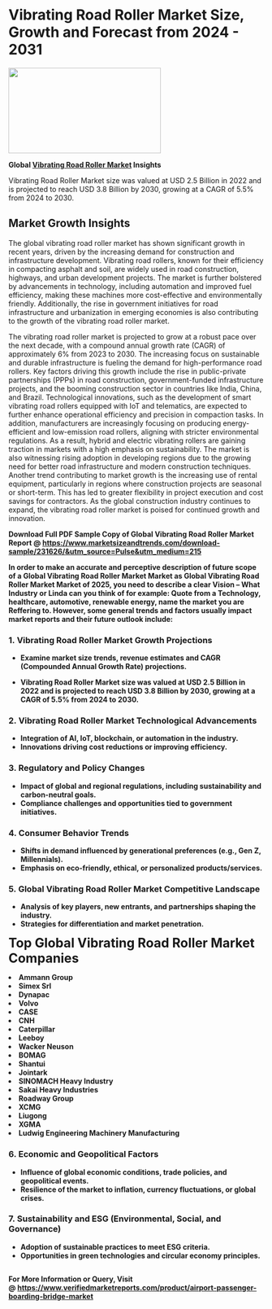 <H1>Vibrating Road Roller Market Size, Growth and Forecast from 2024 - 2031</H1><img class="aligncenter size-medium wp-image-584254" src="https://thirdeyenews.in/wp-content/uploads/2024/09/Global-Market-Research-300x168.jpeg" alt="" width="300" height="168" /><p><strong>Global&nbsp;<a href="https://www.marketsizeandtrends.com/download-sample/231626/&amp;utm_source=Pulse&amp;utm_medium=215">Vibrating Road Roller Market</a> Insights</strong></p><p>Vibrating Road Roller Market size was valued at USD 2.5 Billion in 2022 and is projected to reach USD 3.8 Billion by 2030, growing at a CAGR of 5.5% from 2024 to 2030.</p><p><h2>Market Growth Insights</h2> <p>The global vibrating road roller market has shown significant growth in recent years, driven by the increasing demand for construction and infrastructure development. Vibrating road rollers, known for their efficiency in compacting asphalt and soil, are widely used in road construction, highways, and urban development projects. The market is further bolstered by advancements in technology, including automation and improved fuel efficiency, making these machines more cost-effective and environmentally friendly. Additionally, the rise in government initiatives for road infrastructure and urbanization in emerging economies is also contributing to the growth of the vibrating road roller market.</p> <p><strong></strong></p> <p>The vibrating road roller market is projected to grow at a robust pace over the next decade, with a compound annual growth rate (CAGR) of approximately 6% from 2023 to 2030. The increasing focus on sustainable and durable infrastructure is fueling the demand for high-performance road rollers. Key factors driving this growth include the rise in public-private partnerships (PPPs) in road construction, government-funded infrastructure projects, and the booming construction sector in countries like India, China, and Brazil. Technological innovations, such as the development of smart vibrating road rollers equipped with IoT and telematics, are expected to further enhance operational efficiency and precision in compaction tasks. In addition, manufacturers are increasingly focusing on producing energy-efficient and low-emission road rollers, aligning with stricter environmental regulations. As a result, hybrid and electric vibrating rollers are gaining traction in markets with a high emphasis on sustainability. The market is also witnessing rising adoption in developing regions due to the growing need for better road infrastructure and modern construction techniques. Another trend contributing to market growth is the increasing use of rental equipment, particularly in regions where construction projects are seasonal or short-term. This has led to greater flexibility in project execution and cost savings for contractors. As the global construction industry continues to expand, the vibrating road roller market is poised for continued growth and innovation. <p><strong></p><p><span class=""><strong>Download Full PDF Sample Copy of Global Vibrating Road Roller Market Report</strong> @ <a href="https://www.marketsizeandtrends.com/download-sample/231626/&amp;utm_source=Pulse&amp;utm_medium=215" target="_blank">https://www.marketsizeandtrends.com/download-sample/231626/&amp;utm_source=Pulse&amp;utm_medium=215</a></span></p><p>In order to make an accurate and perceptive description of future scope of a Global&nbsp;Vibrating Road Roller Market Market as Global&nbsp;Vibrating Road Roller Market Market of 2025, you need to describe a clear Vision &ndash; What Industry or Linda can you think of for example: Quote from a Technology, healthcare, automotive, renewable energy, name the market you are Reffering to. However, some general trends and factors usually impact market reports and their future outlook include:</p><h3>1.&nbsp;<strong>Vibrating Road Roller Market Growth Projections</strong></h3><ul><li>Examine market size trends, revenue estimates and CAGR (Compounded Annual Growth Rate) projections.</li><li><p>Vibrating Road Roller Market size was valued at USD 2.5 Billion in 2022 and is projected to reach USD 3.8 Billion by 2030, growing at a CAGR of 5.5% from 2024 to 2030.</p></li></ul><h3>2.&nbsp;<strong>Vibrating Road Roller Market Technological Advancements</strong></h3><ul><li>Integration of AI, IoT, blockchain, or automation in the industry.</li><li>Innovations driving cost reductions or improving efficiency.</li></ul><h3>3.&nbsp;<strong>Regulatory and Policy Changes</strong></h3><ul><li>Impact of global and regional regulations, including sustainability and carbon-neutral goals.</li><li>Compliance challenges and opportunities tied to government initiatives.</li></ul><h3>4.&nbsp;<strong>Consumer Behavior Trends</strong></h3><ul><li>Shifts in demand influenced by generational preferences (e.g., Gen Z, Millennials).</li><li>Emphasis on eco-friendly, ethical, or personalized products/services.</li></ul><h3>5.&nbsp;<strong>Global Vibrating Road Roller Market Competitive Landscape</strong></h3><ul><li>Analysis of key players, new entrants, and partnerships shaping the industry.</li><li>Strategies for differentiation and market penetration.</li></ul><p data-pm-slice="1 1 []"><span style="color: inherit; font-family: inherit; font-size: 25px;">Top Global Vibrating Road Roller Market Companies</span></p><div class="" data-test-id=""><p><li>Ammann Group</li><li> Simex Srl</li><li> Dynapac</li><li> Volvo</li><li> CASE</li><li> CNH</li><li> Caterpillar</li><li> Leeboy</li><li> Wacker Neuson</li><li> BOMAG</li><li> Shantui</li><li> Jointark</li><li> SINOMACH Heavy Industry</li><li> Sakai Heavy Industries</li><li> Roadway Group</li><li> XCMG</li><li> Liugong</li><li> XGMA</li><li> Ludwig Engineering Machinery Manufacturing</li></p></div><h3>6.&nbsp;<strong>Economic and Geopolitical Factors</strong></h3><ul><li>Influence of global economic conditions, trade policies, and geopolitical events.</li><li>Resilience of the market to inflation, currency fluctuations, or global crises.</li></ul><h3>7.&nbsp;<strong>Sustainability and ESG (Environmental, Social, and Governance)</strong></h3><ul><li>Adoption of sustainable practices to meet ESG criteria.</li><li>Opportunities in green technologies and circular economy principles.</li></ul><h2><strong style="font-size: 14px;">For More Information or Query, Visit @&nbsp;</strong><a style="background-color: #ffffff; font-size: 14px;" href="https://www.marketsizeandtrends.com/report/vibrating-road-roller-market/" target="_blank">https://www.verifiedmarketreports.com/product/airport-passenger-boarding-bridge-market</a></h2>
